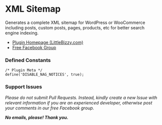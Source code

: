 # XML Sitemap

Generates a complete XML sitemap for WordPress or WooCommerce including posts, custom posts, pages, products, etc for better search engine indexing.

* [Plugin Homepage (LittleBizzy.com)](https://www.littlebizzy.com/plugins/xml-sitemap)
* [Free Facebook Group](https://www.facebook.com/groups/littlebizzy/)

### Defined Constants

    /* Plugin Meta */
    define('DISABLE_NAG_NOTICES', true);

### Support Issues

*Please do not submit Pull Requests. Instead, kindly create a new Issue with relevant information if you are an experienced developer, otherwise post your comments in our free Facebook group.*

***No emails, please! Thank you.***
